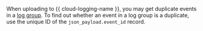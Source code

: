 When uploading to {{ cloud-logging-name }}, you may get duplicate events in a [log group](../../logging/concepts/log-group.md). To find out whether an event in a log group is a duplicate, use the unique ID of the `json_payload.event_id` record.